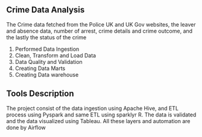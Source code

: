 ## Crime Data Analysis
The Crime data fetched from the Police UK and UK Gov websites, the leaver and absence data, number of arrest, crime details and crime outcome, and the lastly the status of the crime

1. Performed Data Ingestion
2. Clean, Transform and Load Data
3. Data Quality and Validation
4. Creating Data Marts
5. Creating Data warehouse

## Tools Description
The project consist of the data ingestion using Apache Hive, and ETL process using Pyspark and same ETL using sparklyr R. The data is validated and the data visualized using Tableau. All these layers and automation are done by Airflow
